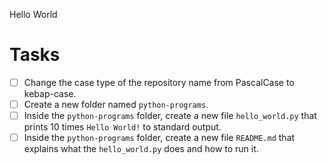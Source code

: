 Hello World

# Tasks
- [ ] Change the case type of the repository name from PascalCase to kebap-case.
- [ ] Create a new folder named `python-programs`.
- [ ] Inside the `python-programs` folder, create a new file `hello_world.py` that prints 10 times `Hello World!` to standard output.
- [ ] Inside the `python-programs` folder, create a new file `README.md` that explains what the `hello_world.py` does and how to run it.
